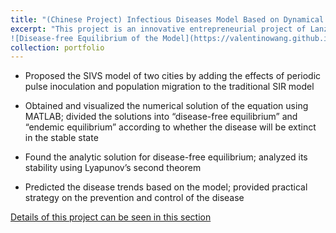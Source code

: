 ```yaml
---
title: "(Chinese Project) Infectious Diseases Model Based on Dynamical System Model with Migration and Periodic Pulse Inoculation Effects"
excerpt: "This project is an innovative entrepreneurial project of Lanzhou University
![Disease-free Equilibrium of the Model](https://valentinowang.github.io/math-wsy.github.io/images/Project/Project1/Disease_free_equilibrium.png)"
collection: portfolio
---
```


* Proposed the SIVS model of two cities by adding the effects of periodic pulse inoculation and population migration to the traditional SIR model

* Obtained and visualized the numerical solution of the equation using MATLAB; divided the solutions into “disease-free equilibrium” and “endemic equilibrium” according to whether the disease will be extinct in the stable state

* Found the analytic solution for disease-free equilibrium; analyzed its stability using Lyapunov’s second theorem

* Predicted the disease trends based on the model; provided practical strategy on the prevention and control of the disease

[Details of this project can be seen in this section](https://valentinowang.github.io/math-wsy.github.io/files/Infectious_Diseases_Model.pdf)
